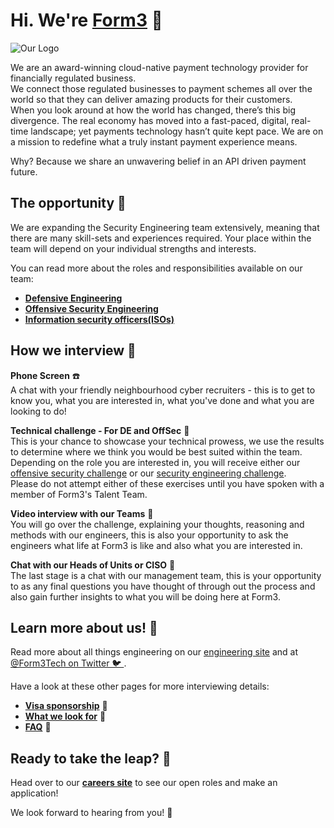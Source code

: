 # Hi. We're [Form3](https://www.form3.tech/) 👋

![Our Logo](./assets/form3-logo-gopher.png)

We are an award-winning cloud-native payment technology provider for financially regulated business.<br>
We connect those regulated businesses to payment schemes all over the world so that they can deliver amazing products for their customers. <br>
When you look around at how the world has changed, there’s this big divergence. The real economy has moved into a fast-paced, digital, real-time landscape; yet payments technology hasn’t quite kept pace. We are on a mission to redefine what a truly instant payment experience means. 

Why? Because we share an unwavering belief in an API driven payment future.

## The opportunity 🎉
We are expanding the Security Engineering team extensively, meaning that there are many skill-sets and experiences required. Your place within the team will depend on your individual strengths and interests.

You can read more about the roles and responsibilities available on our team:
- **[Defensive Engineering](./roles/cse.md)**
- **[Offensive Security Engineering](./roles/ethical_hacker.md)**
- **[Information security officers(ISOs)](./roles/iso.md)**

## How we interview 🤝

**Phone Screen** ☎️ <br> 
A chat with your friendly neighbourhood cyber recruiters - this is to get to know you, what you are interested in, what you've done and what you are looking to do!

**Technical challenge - For DE and OffSec** 🏡 <br>
This is your chance to showcase your technical prowess, we use the results to determine where we think you would be best suited within the team.\
Depending on the role you are interested in, you will receive either our [offensive security challenge](https://github.com/form3tech-oss/security-interview) or our [security engineering challenge](https://github.com/form3tech-oss/innsecure).\
Please do not attempt either of these exercises until you have spoken with a member of Form3's Talent Team.

**Video interview with our Teams** 🎥 <br>
You will go over the challenge, explaining your thoughts, reasoning and methods with our engineers, this is also your opportunity to ask the engineers what life at Form3 is like and also what you are interested in.

**Chat with our Heads of Units or CISO** 🎥 <br>
The last stage is a chat with our management team, this is your opportunity to as any final questions you have thought of through out the process and also gain further insights to what you will be doing here at Form3.

## Learn more about us! 🙌
Read more about all things engineering on our [engineering site](https://www.form3.tech/engineering) and at [@Form3Tech on Twitter 🐦 ](https://twitter.com/Form3Tech).

Have a look at these other pages for more interviewing details:
- **[Visa sponsorship](./pages/visa-sponsorship.md)** 🛫
- **[What we look for](./pages/what-we-look-for.md)** 🔎
- **[FAQ](./pages/faq.md)** 🤨

## Ready to take the leap? 💯 
Head over to our **[careers site](https://www.form3.tech/careers)** to see our open roles and make an application! 

We look forward to hearing from you! 🥳

